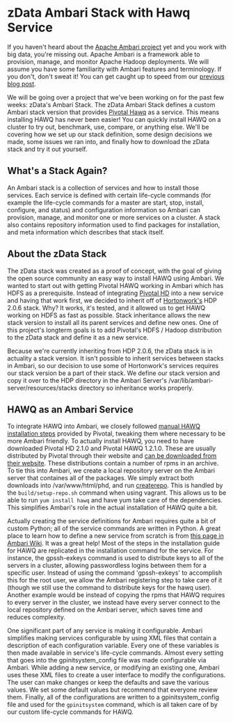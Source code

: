# zData Ambari Stack with Hawq Service

If you haven't heard about the [Apache Ambari project](http://ambari.apache.org/ "Apache Ambari Project") yet and you work with big data, you're missing out. Apache Ambari is a framework able to provision, manage, and monitor Apache Hadoop deployments. We will assume you have some familiarity with Ambari features and terminology. If you don't, don't sweat it! You can get caught up to speed from our [previous blog post](http://www.zdatainc.com/2014/11/apache-ambari-overview/).

We will be going over a project that we've been working on for the past few weeks: zData's Ambari Stack. The zData Ambari Stack defines a custom Ambari stack version that provides [Pivotal Hawq](http://pivotal.io/big-data/pivotal-hawq) as a service. This means installing HAWQ has never been easier! You can quickly install HAWQ on a cluster to try out, benchmark, use, compare, or anything else. We'll be covering how we set up our stack definition, some design decisions we made, some issues we ran into, and finally how to download the zData stack and try it out yourself.

## What's a Stack Again?

An Ambari stack is a collection of services and how to install those services. Each service is defined with certain life-cycle commands (for example the life-cycle commands for a master are start, stop, install, configure, and status) and configuration information so Ambari can provision, manage, and monitor one or more services on a cluster. A stack also contains repository information used to find packages for installation, and meta information which describes that stack itself.

## About the zData Stack

The zData stack was created as a proof of concept, with the goal of giving the open source community an easy way to install HAWQ using Ambari. We wanted to start out with getting Pivotal HAWQ working in Ambari which has HDFS as a prerequisite. Instead of integrating [Pivotal HD](http://pivotal.io/big-data/pivotal-hd) into a new service and having that work first, we decided to inherit off of [Hortonwork's](http://hortonworks.com/hdp/) HDP 2.0.6 stack. Why? It works, it's tested, and it allowed us to get HAWQ working on HDFS as fast as possible. Stack inheritance allows the new stack version to install all its parent services and define new ones.  One of this project's longterm goals is to add Pivotal's HDFS / Hadoop distribution to the zData stack and define it as a new service.

Because we're currently inheriting from HDP 2.0.6, the zData stack is in actuality a stack version. It isn't possible to inherit services between stacks in Ambari, so our decision to use some of Hortonwork's services requires our stack version be a part of their stack. We define our stack version and copy it over to the HDP directory in the Ambari Server's /var/lib/ambari-server/resources/stacks directory so inheritance works properly.

## HAWQ as an Ambari Service

To integrate HAWQ into Ambari, we closely followed [manual HAWQ installation steps](http://pivotalhd.docs.pivotal.io/doc/2100/webhelp/index.html#topics/InstallingHAWQ.html) provided by Pivotal, tweaking them where necessary to be more Ambari friendly. To actually install HAWQ, you need to have downloaded Pivotal HD 2.1.0 and Pivotal HAWQ 1.2.1.0. These are usually distributed by Pivotal through their website and [can be downloaded from their website](https://network.pivotal.io/products/pivotal-hd). These distributions contain a number of rpms in an archive. To tie this into Ambari, we create a local repository server on the Ambari server that containes all of the packages. We simply extract both downloads into /var/www/html/phd, and run [createrepo](http://createrepo.baseurl.org/).  This is handled by the `build/setup-repo.sh` command when using vagrant. This allows us to be able to run `yum install hawq` and have yum take care of the dependencies. This simplifies Ambari's role in the actual installation of HAWQ quite a bit.

Actually creating the service definitions for Ambari requires quite a bit of custom Python; all of the service commands are written in Python. A great place to learn how to define a new service from scratch is from [this page in Ambari Wiki](https://cwiki.apache.org/confluence/pages/viewpage.action?pageId=38571133). It was a great help! Most of the steps in the installation guide for HAWQ are replicated in the installation command for the service. For instance, the gpssh-exkeys command is used to distribute keys to all of the servers in a cluster, allowing passwordless logins between them for a specific user.  Instead of using the command 'gpssh-exkeys' to accomplish this for the root user, we allow the Ambari registering step to take care of it (though we still use the command to distribute keys for the hawq user). Another example would be instead of copying the rpms that HAWQ requires to every server in the cluster, we instead have every server connect to the local repository defined on the Ambari server, which saves time and reduces complexity.

One significant part of any service is making it configurable. Ambari simplifies making services configurable by using XML files that contain a description of each configuration variable.  Every one of these variables is then made available in service's life-cycle commands. Almost every setting that goes into the gpinitsystem_config file was made configurable via Ambari. While adding a new service, or modifying an existing one, Ambari uses these XML files to create a user interface to modify the configurations.  The user can make changes or keep the defaults and save the various values. We set some default values but recommend that everyone review them. Finally, all of the configurations are written to a gpinitsystem_config file and used for the `gpinitsystem` command, which is all taken care of by our custom life-cycle commands for HAWQ.
